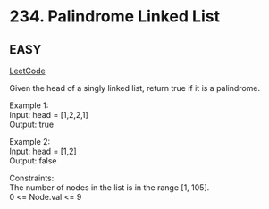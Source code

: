# 234. Palindrome Linked List

## EASY

[LeetCode](https://leetcode.cn/problems/palindrome-linked-list/)

Given the head of a singly linked list, return true if it is a palindrome.


Example 1:\
Input: head = [1,2,2,1]\
Output: true

Example 2:\
Input: head = [1,2]\
Output: false
 

Constraints:\
The number of nodes in the list is in the range [1, 105].\
0 <= Node.val <= 9
